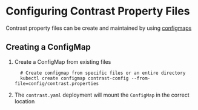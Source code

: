# Configuring Contrast Property Files

Contrast property files can be create and maintained by using [configmaps](https://kubernetes.io/docs/tasks/configure-pod-container/configure-pod-configmap/)

## Creating a ConfigMap

1. Create a ConfigMap from existing files

         # Create configmap from specific files or an entire directory
         kubectl create configmap contrast-config --from-file=config/contrast.properties

1. The `contrast.yaml` deployment will mount the `ConfigMap` in the correct location